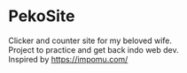 # PekoSite
Clicker and counter site for my beloved wife. <br />
Project to practice and get back indo web dev. <br />
Inspired by https://impomu.com/
